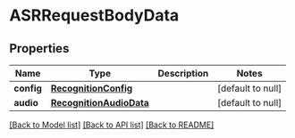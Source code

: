 # ASRRequestBodyData

## Properties
Name | Type | Description | Notes
------------ | ------------- | ------------- | -------------
**config** | [**RecognitionConfig**](RecognitionConfig.md) |  | [default to null]
**audio** | [**RecognitionAudioData**](RecognitionAudioData.md) |  | [default to null]

[[Back to Model list]](../README.md#documentation-for-models) [[Back to API list]](../README.md#documentation-for-api-endpoints) [[Back to README]](../README.md)


